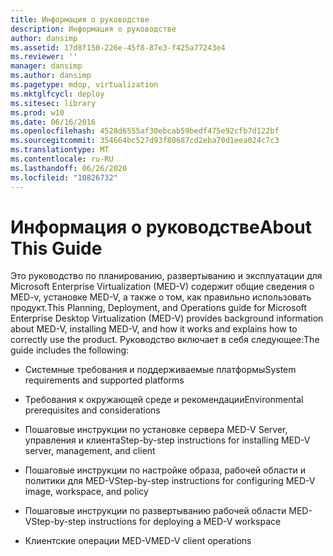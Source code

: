 ```yaml
---
title: Информация о руководстве
description: Информация о руководстве
author: dansimp
ms.assetid: 17d8f150-226e-45f8-87e3-f425a77243e4
ms.reviewer: ''
manager: dansimp
ms.author: dansimp
ms.pagetype: mdop, virtualization
ms.mktglfcycl: deploy
ms.sitesec: library
ms.prod: w10
ms.date: 06/16/2016
ms.openlocfilehash: 4528d6555af30ebcab59bedf475e92cfb7d122bf
ms.sourcegitcommit: 354664bc527d93f80687cd2eba70d1eea024c7c3
ms.translationtype: MT
ms.contentlocale: ru-RU
ms.lasthandoff: 06/26/2020
ms.locfileid: "10826732"
---
```

# <span data-ttu-id="ee8ff-103">Информация о руководстве</span><span class="sxs-lookup"><span data-stu-id="ee8ff-103">About This Guide</span></span>


<span data-ttu-id="ee8ff-104">Это руководство по планированию, развертыванию и эксплуатации для Microsoft Enterprise Virtualization (MED-V) содержит общие сведения о MED-v, установке MED-V, а также о том, как правильно использовать продукт.</span><span class="sxs-lookup"><span data-stu-id="ee8ff-104">This Planning, Deployment, and Operations guide for Microsoft Enterprise Desktop Virtualization (MED-V) provides background information about MED-V, installing MED-V, and how it works and explains how to correctly use the product.</span></span> <span data-ttu-id="ee8ff-105">Руководство включает в себя следующее:</span><span class="sxs-lookup"><span data-stu-id="ee8ff-105">The guide includes the following:</span></span>

-   <span data-ttu-id="ee8ff-106">Системные требования и поддерживаемые платформы</span><span class="sxs-lookup"><span data-stu-id="ee8ff-106">System requirements and supported platforms</span></span>

-   <span data-ttu-id="ee8ff-107">Требования к окружающей среде и рекомендации</span><span class="sxs-lookup"><span data-stu-id="ee8ff-107">Environmental prerequisites and considerations</span></span>

-   <span data-ttu-id="ee8ff-108">Пошаговые инструкции по установке сервера MED-V Server, управления и клиента</span><span class="sxs-lookup"><span data-stu-id="ee8ff-108">Step-by-step instructions for installing MED-V server, management, and client</span></span>

-   <span data-ttu-id="ee8ff-109">Пошаговые инструкции по настройке образа, рабочей области и политики для MED-V</span><span class="sxs-lookup"><span data-stu-id="ee8ff-109">Step-by-step instructions for configuring MED-V image, workspace, and policy</span></span>

-   <span data-ttu-id="ee8ff-110">Пошаговые инструкции по развертыванию рабочей области MED-V</span><span class="sxs-lookup"><span data-stu-id="ee8ff-110">Step-by-step instructions for deploying a MED-V workspace</span></span>

-   <span data-ttu-id="ee8ff-111">Клиентские операции MED-V</span><span class="sxs-lookup"><span data-stu-id="ee8ff-111">MED-V client operations</span></span>

 

 





